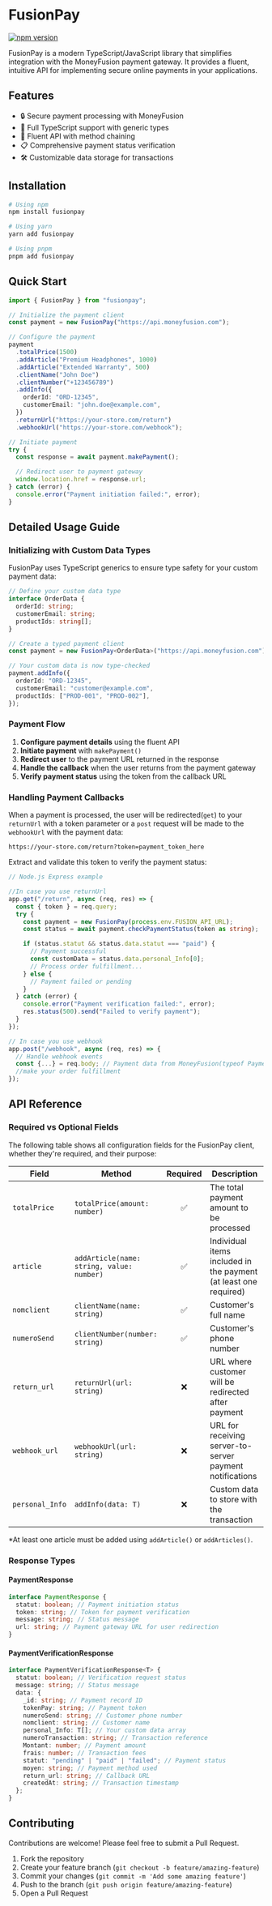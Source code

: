 # FusionPay

[![npm version](https://img.shields.io/npm/v/fusionpay.svg)](https://www.npmjs.com/package/fusionpay)

FusionPay is a modern TypeScript/JavaScript library that simplifies integration with the MoneyFusion payment gateway. It provides a fluent, intuitive API for implementing secure online payments in your applications.

## Features

- 🔒 Secure payment processing with MoneyFusion
- 💪 Full TypeScript support with generic types
- 🧩 Fluent API with method chaining
- 📋 Comprehensive payment status verification
- 🛠️ Customizable data storage for transactions

## Installation

```bash
# Using npm
npm install fusionpay

# Using yarn
yarn add fusionpay

# Using pnpm
pnpm add fusionpay
```

## Quick Start

```typescript
import { FusionPay } from "fusionpay";

// Initialize the payment client
const payment = new FusionPay("https://api.moneyfusion.com");

// Configure the payment
payment
  .totalPrice(1500)
  .addArticle("Premium Headphones", 1000)
  .addArticle("Extended Warranty", 500)
  .clientName("John Doe")
  .clientNumber("+123456789")
  .addInfo({
    orderId: "ORD-12345",
    customerEmail: "john.doe@example.com",
  })
  .returnUrl("https://your-store.com/return")
  .webhookUrl("https://your-store.com/webhook");

// Initiate payment
try {
  const response = await payment.makePayment();

  // Redirect user to payment gateway
  window.location.href = response.url;
} catch (error) {
  console.error("Payment initiation failed:", error);
}
```

## Detailed Usage Guide

### Initializing with Custom Data Types

FusionPay uses TypeScript generics to ensure type safety for your custom payment data:

```typescript
// Define your custom data type
interface OrderData {
  orderId: string;
  customerEmail: string;
  productIds: string[];
}

// Create a typed payment client
const payment = new FusionPay<OrderData>("https://api.moneyfusion.com");

// Your custom data is now type-checked
payment.addInfo({
  orderId: "ORD-12345",
  customerEmail: "customer@example.com",
  productIds: ["PROD-001", "PROD-002"],
});
```

### Payment Flow

1. **Configure payment details** using the fluent API
2. **Initiate payment** with `makePayment()`
3. **Redirect user** to the payment URL returned in the response
4. **Handle the callback** when the user returns from the payment gateway
5. **Verify payment status** using the token from the callback URL

### Handling Payment Callbacks

When a payment is processed, the user will be redirected(`get`) to your `returnUrl` with a token parameter or a `post` request will be made to the `webhookUrl` with the payment data:

```
https://your-store.com/return?token=payment_token_here
```

Extract and validate this token to verify the payment status:

```typescript
// Node.js Express example

//In case you use returnUrl
app.get("/return", async (req, res) => {
  const { token } = req.query;
  try {
    const payment = new FusionPay(process.env.FUSION_API_URL);
    const status = await payment.checkPaymentStatus(token as string);

    if (status.statut && status.data.statut === "paid") {
      // Payment successful
      const customData = status.data.personal_Info[0];
      // Process order fulfillment...
    } else {
      // Payment failed or pending
    }
  } catch (error) {
    console.error("Payment verification failed:", error);
    res.status(500).send("Failed to verify payment");
  }
});

// In case you use webhook
app.post("/webhook", async (req, res) => {
  // Handle webhook events
  const {...} = req.body; // Payment data from MoneyFusion(typeof PaymentVerificationData)
  //make your order fulfillment
});
```

## API Reference

### Required vs Optional Fields

The following table shows all configuration fields for the FusionPay client, whether they're required, and their purpose:

| Field           | Method                                    | Required | Description                                                      |
| --------------- | ----------------------------------------- | :------: | ---------------------------------------------------------------- |
| `totalPrice`    | `totalPrice(amount: number)`              |    ✅    | The total payment amount to be processed                         |
| `article`       | `addArticle(name: string, value: number)` |    ✅    | Individual items included in the payment (at least one required) |
| `nomclient`     | `clientName(name: string)`                |    ✅    | Customer's full name                                             |
| `numeroSend`    | `clientNumber(number: string)`            |    ✅    | Customer's phone number                                          |
| `return_url`    | `returnUrl(url: string)`                  |    ❌    | URL where customer will be redirected after payment              |
| `webhook_url`   | `webhookUrl(url: string)`                 |    ❌    | URL for receiving server-to-server payment notifications         |
| `personal_Info` | `addInfo(data: T)`                        |    ❌    | Custom data to store with the transaction                        |

\*At least one article must be added using `addArticle()` or `addArticles()`.

### Response Types

#### PaymentResponse

```typescript
interface PaymentResponse {
  statut: boolean; // Payment initiation status
  token: string; // Token for payment verification
  message: string; // Status message
  url: string; // Payment gateway URL for user redirection
}
```

#### PaymentVerificationResponse

```typescript
interface PaymentVerificationResponse<T> {
  statut: boolean; // Verification request status
  message: string; // Status message
  data: {
    _id: string; // Payment record ID
    tokenPay: string; // Payment token
    numeroSend: string; // Customer phone number
    nomclient: string; // Customer name
    personal_Info: T[]; // Your custom data array
    numeroTransaction: string; // Transaction reference
    Montant: number; // Payment amount
    frais: number; // Transaction fees
    statut: "pending" | "paid" | "failed"; // Payment status
    moyen: string; // Payment method used
    return_url: string; // Callback URL
    createdAt: string; // Transaction timestamp
  };
}
```

## Contributing

Contributions are welcome! Please feel free to submit a Pull Request.

1. Fork the repository
2. Create your feature branch (`git checkout -b feature/amazing-feature`)
3. Commit your changes (`git commit -m 'Add some amazing feature'`)
4. Push to the branch (`git push origin feature/amazing-feature`)
5. Open a Pull Request
